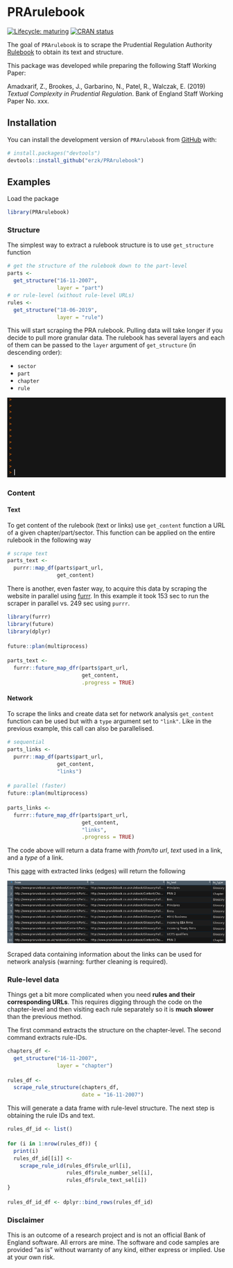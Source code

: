 
# PRArulebook

<!-- badges: start -->

[![Lifecycle:
maturing](https://img.shields.io/badge/lifecycle-maturing-blue.svg)](https://www.tidyverse.org/lifecycle/#maturing)
[![CRAN
status](https://www.r-pkg.org/badges/version/PRArulebook)](https://cran.r-project.org/package=PRArulebook)
<!-- badges: end -->

The goal of `PRArulebook` is to scrape the Prudential Regulation
Authority [Rulebook](http://www.prarulebook.co.uk/) to obtain its text
and structure.

This package was developed while preparing the following Staff Working
Paper:

Amadxarif, Z., Brookes, J., Garbarino, N., Patel, R., Walczak, E. (2019)
*Textual Complexity in Prudential Regulation*. Bank of England Staff
Working Paper No. xxx.

## Installation

You can install the development version of `PRArulebook` from
[GitHub](https://github.com/) with:

``` r
# install.packages("devtools")
devtools::install_github("erzk/PRArulebook")
```

## Examples

Load the package

``` r
library(PRArulebook)
```

### Structure

The simplest way to extract a rulebook structure is to use
`get_structure` function

``` r
# get the structure of the rulebook down to the part-level
parts <-
  get_structure("16-11-2007",
                layer = "part")
# or rule-level (without rule-level URLs)
rules <-
  get_structure("18-06-2019",
                layer = "rule")
```

This will start scraping the PRA rulebook. Pulling data will take longer
if you decide to pull more granular data. The rulebook has several
layers and each of them can be passed to the `layer` argument of
`get_structure` (in descending order):

  - `sector`
  - `part`
  - `chapter`
  - `rule`

![](get_structure_demo.gif)

### Content

#### Text

To get content of the rulebook (text or links) use `get_content`
function a URL of a given chapter/part/sector. This function can be
applied on the entire rulebook in the following way

``` r
# scrape text
parts_text <-
  purrr::map_df(parts$part_url,
                get_content)
```

There is another, even faster way, to acquire this data by scraping the
website in parallel using
[furrr](https://cran.r-project.org/web/packages/furrr/). In this example
it took 153 sec to run the scraper in parallel vs. 249 sec using
`purrr`.

``` r
library(furrr)
library(future)
library(dplyr)

future::plan(multiprocess)

parts_text <-
  furrr::future_map_dfr(parts$part_url,
                        get_content,
                        .progress = TRUE)
```

#### Network

To scrape the links and create data set for network analysis
`get_content` function can be used but with a `type` argument set to
`"link"`. Like in the previous example, this call can also be
parallelised.

``` r
# sequential
parts_links <-
  purrr::map_df(parts$part_url,
                get_content,
                "links")

# parallel (faster)
future::plan(multiprocess)

parts_links <-
  furrr::future_map_dfr(parts$part_url,
                        get_content,
                        "links",
                        .progress = TRUE)
```

The code above will return a data frame with *from/to url*, *text* used
in a link, and a *type* of a link.

This
[page](http://www.prarulebook.co.uk/rulebook/Content/Part/216145/16-11-2007)
with extracted links (edges) will return the following

![](parts_links.png)

Scraped data containing information about the links can be used for
network analysis (warning: further cleaning is required).

### Rule-level data

Things get a bit more complicated when you need **rules and their
corresponding URLs**. This requires digging through the code on the
chapter-level and then visiting each rule separately so it is **much
slower** than the previous method.

The first command extracts the structure on the chapter-level. The
second command extracts rule-IDs.

``` r
chapters_df <-
  get_structure("16-11-2007",
                layer = "chapter")

rules_df <-
  scrape_rule_structure(chapters_df,
                        date = "16-11-2007")
```

This will generate a data frame with rule-level structure. The next step
is obtaining the rule IDs and text.

``` r
rules_df_id <- list()

for (i in 1:nrow(rules_df)) {
  print(i)
  rules_df_id[[i]] <-
    scrape_rule_id(rules_df$rule_url[i],
                   rules_df$rule_number_sel[i],
                   rules_df$rule_text_sel[i])
}

rules_df_id_df <- dplyr::bind_rows(rules_df_id)
```

### Disclaimer

This is an outcome of a research project and is not an official Bank of
England software. All errors are mine. The software and code samples are
provided “as is” without warranty of any kind, either express or
implied. Use at your own risk.
